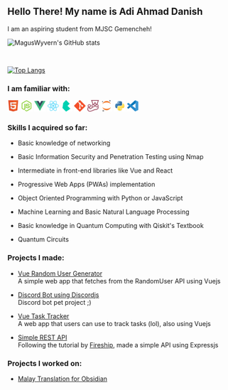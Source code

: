 ## Hello There! My name is Adi Ahmad Danish

I am an aspiring student from MJSC Gemencheh!

![MagusWyvern's GitHub stats](https://github-readme-stats.vercel.app/api?username=MagusWyvern&show_icons=true&theme=cobalt) 

<br>

[![Top Langs](https://github-readme-stats.vercel.app/api/top-langs/?username=MagusWyvern&layout=compact)](https://github.com/MagusWyvern/github-readme-stats)


### I am familiar with:

<img width="26px" src="https://github.com/MagusWyvern/MagusWyvern/blob/0827f58d32c8c2836ac4c39769fd8a8c6b1ad9bb/icons/html5-original.png"> <img width="26px" src="https://github.com/MagusWyvern/MagusWyvern/blob/0827f58d32c8c2836ac4c39769fd8a8c6b1ad9bb/icons/nodejs-original.png"> <img width="26px" src="https://github.com/MagusWyvern/MagusWyvern/blob/0827f58d32c8c2836ac4c39769fd8a8c6b1ad9bb/icons/vuejs-original.png"> <img width="26px" src="https://github.com/MagusWyvern/MagusWyvern/blob/0827f58d32c8c2836ac4c39769fd8a8c6b1ad9bb/icons/react-original.png"> <img width="26px" src="https://github.com/MagusWyvern/MagusWyvern/blob/0827f58d32c8c2836ac4c39769fd8a8c6b1ad9bb/icons/bulma-plain.png"> <img width="26px" src="https://github.com/MagusWyvern/MagusWyvern/blob/0827f58d32c8c2836ac4c39769fd8a8c6b1ad9bb/icons/git-original.png"> <img width="26px" src="https://github.com/MagusWyvern/MagusWyvern/blob/0827f58d32c8c2836ac4c39769fd8a8c6b1ad9bb/icons/jest-plain.png"> <img width="26px" src="https://github.com/MagusWyvern/MagusWyvern/blob/0827f58d32c8c2836ac4c39769fd8a8c6b1ad9bb/icons/jupyter-original.png"> <img width="26px" src="https://github.com/MagusWyvern/MagusWyvern/blob/0827f58d32c8c2836ac4c39769fd8a8c6b1ad9bb/icons/python-original.png"> <img width="26px" src="https://github.com/MagusWyvern/MagusWyvern/blob/0827f58d32c8c2836ac4c39769fd8a8c6b1ad9bb/icons/vscode-original.png"> 

### Skills I acquired so far:

- Basic knowledge of networking
- Basic Information Security and Penetration Testing using Nmap

- Intermediate in front-end libraries like Vue and React
- Progressive Web Apps (PWAs) implementation

- Object Oriented Programming with Python or JavaScript
- Machine Learning and Basic Natural Language Processing

- Basic knowledge in Quantum Computing with Qiskit's Textbook
- Quantum Circuits

### Projects I made:

- [Vue Random User Generator](https://github.com/MagusWyvern/vue-random-user-generator) <br>
A simple web app that fetches from the RandomUser API using Vuejs

- [Discord Bot using Discordjs](https://github.com/MagusWyvern/frostguardian-discord) <br>
Discord bot pet project ;)

- [Vue Task Tracker](https://github.com/MagusWyvern/task-tracker) <br>
A web app that users can use to track tasks (lol), also using Vuejs

- [Simple REST API](https://github.com/MagusWyvern/fireship-rest-api) <br>
Following the tutorial by [Fireship](https://www.youtube.com/channel/UCsBjURrPoezykLs9EqgamOA), made a simple API using Expressjs

### Projects I worked on:

- [Malay Translation for Obsidian](https://github.com/MagusWyvern/obsidian-docs)
